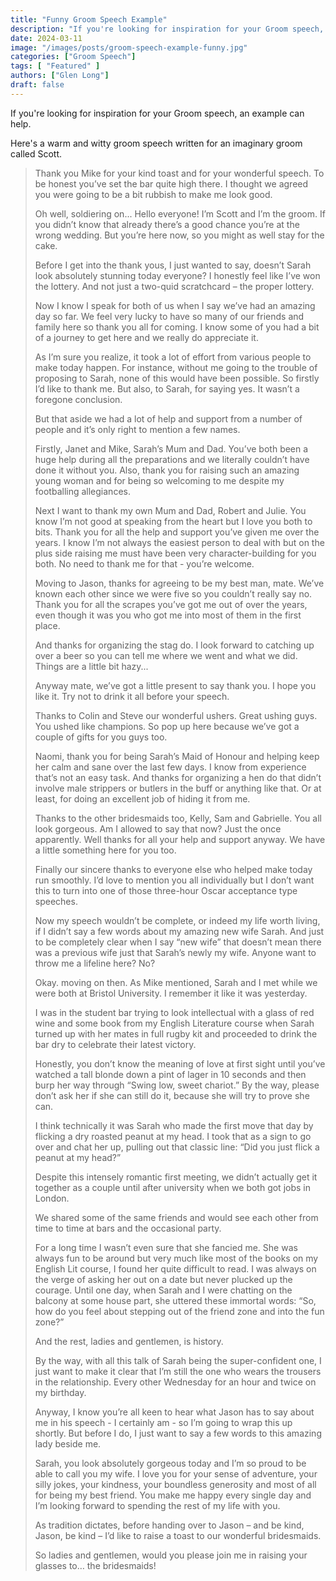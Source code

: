 ```yaml
---
title: "Funny Groom Speech Example"
description: "If you're looking for inspiration for your Groom speech, an example can help. Here's a warm and witty groom speech written for an imaginary groom called Scott."
date: 2024-03-11
image: "/images/posts/groom-speech-example-funny.jpg"
categories: ["Groom Speech"]
tags: [ "Featured" ]
authors: ["Glen Long"]
draft: false
---
```

If you're looking for inspiration for your Groom speech, an example can help.

Here's a warm and witty groom speech written for an imaginary groom called Scott.

> Thank you Mike for your kind toast and for your wonderful speech. To be honest you’ve set the bar quite high there. I thought we agreed you were going to be a bit rubbish to make me look good.
> 
> Oh well, soldiering on... Hello everyone! I’m Scott and I’m the groom. If you didn’t know that already there’s a good chance you’re at the wrong wedding. But you’re here now, so you might as well stay for the cake.
> 
> Before I get into the thank yous, I just wanted to say, doesn’t Sarah look absolutely stunning today everyone? I honestly feel like I’ve won the lottery. And not just a two-quid scratchcard – the proper lottery.
> 
> Now I know I speak for both of us when I say we’ve had an amazing day so far. We feel very lucky to have so many of our friends and family here so thank you all for coming. I know some of you had a bit of a journey to get here and we really do appreciate it.
> 
> As I’m sure you realize, it took a lot of effort from various people to make today happen. For instance, without me going to the trouble of proposing to Sarah, none of this would have been possible. So firstly I’d like to thank me. But also, to Sarah, for saying yes. It wasn’t a foregone conclusion.
> 
> But that aside we had a lot of help and support from a number of people and it’s only right to mention a few names.
> 
> Firstly, Janet and Mike, Sarah’s Mum and Dad. You’ve both been a huge help during all the preparations and we literally couldn’t have done it without you. Also, thank you for raising such an amazing young woman and for being so welcoming to me despite my footballing allegiances.
> 
> Next I want to thank my own Mum and Dad, Robert and Julie. You know I’m not good at speaking from the heart but I love you both to bits. Thank you for all the help and support you’ve given me over the years. I know I’m not always the easiest person to deal with but on the plus side raising me must have been very character-building for you both. No need to thank me for that - you’re welcome.
> 
> Moving to Jason, thanks for agreeing to be my best man, mate. We’ve known each other since we were five so you couldn’t really say no. Thank you for all the scrapes you’ve got me out of over the years, even though it was you who got me into most of them in the first place.
> 
> And thanks for organizing the stag do. I look forward to catching up over a beer so you can tell me where we went and what we did. Things are a little bit hazy...
> 
> Anyway mate, we’ve got a little present to say thank you. I hope you like it. Try not to drink it all before your speech.
> 
> Thanks to Colin and Steve our wonderful ushers. Great ushing guys. You ushed like champions. So pop up here because we’ve got a couple of gifts for you guys too.
> 
> Naomi, thank you for being Sarah’s Maid of Honour and helping keep her calm and sane over the last few days. I know from experience that’s not an easy task. And thanks for organizing a hen do that didn’t involve male strippers or butlers in the buff or anything like that. Or at least, for doing an excellent job of hiding it from me.
> 
> Thanks to the other bridesmaids too, Kelly, Sam and Gabrielle. You all look gorgeous. Am I allowed to say that now? Just the once apparently. Well thanks for all your help and support anyway. We have a little something here for you too.
> 
> Finally our sincere thanks to everyone else who helped make today run smoothly. I’d love to mention you all individually but I don’t want this to turn into one of those three-hour Oscar acceptance type speeches.
> 
> Now my speech wouldn’t be complete, or indeed my life worth living, if I didn’t say a few words about my amazing new wife Sarah. And just to be completely clear when I say “new wife” that doesn’t mean there was a previous wife just that Sarah’s newly my wife. Anyone want to throw me a lifeline here? No?
> 
> Okay. moving on then. As Mike mentioned, Sarah and I met while we were both at Bristol University. I remember it like it was yesterday.
> 
> I was in the student bar trying to look intellectual with a glass of red wine and some book from my English Literature course when Sarah turned up with her mates in full rugby kit and proceeded to drink the bar dry to celebrate their latest victory.
> 
> Honestly, you don’t know the meaning of love at first sight until you’ve watched a tall blonde down a pint of lager in 10 seconds and then burp her way through “Swing low, sweet chariot.”
> By the way, please don’t ask her if she can still do it, because she will try to prove she can.
> 
> I think technically it was Sarah who made the first move that day by flicking a dry roasted peanut at my head. I took that as a sign to go over and chat her up, pulling out that classic line: “Did you just flick a peanut at my head?”
> 
> Despite this intensely romantic first meeting, we didn’t actually get it together as a couple until after university when we both got jobs in London.
> 
> We shared some of the same friends and would see each other from time to time at bars and the occasional party.
> 
> For a long time I wasn’t even sure that she fancied me. She was always fun to be around but very much like most of the books on my English Lit course, I found her quite difficult to read. I was always on the verge of asking her out on a date but never plucked up the courage. Until one day, when Sarah and I were chatting on the balcony at some house part, she uttered these immortal words: “So, how do you feel about stepping out of the friend zone and into the fun zone?”
> 
> And the rest, ladies and gentlemen, is history.
> 
> By the way, with all this talk of Sarah being the super-confident one, I just want to make it clear that I’m still the one who wears the trousers in the relationship. Every other Wednesday for an hour and twice on my birthday.
> 
> Anyway, I know you’re all keen to hear what Jason has to say about me in his speech - I certainly am - so I’m going to wrap this up shortly. But before I do, I just want to say a few words to this amazing lady beside me.
> 
> Sarah, you look absolutely gorgeous today and I’m so proud to be able to call you my wife. I love you for your sense of adventure, your silly jokes, your kindness, your boundless generosity and most of all for being my best friend. You make me happy every single day and I’m looking forward to spending the rest of my life with you.
> 
> As tradition dictates, before handing over to Jason – and be kind, Jason, be kind – I’d like to raise a toast to our wonderful bridesmaids.
> 
> So ladies and gentlemen, would you please join me in raising your glasses to… the bridesmaids!
